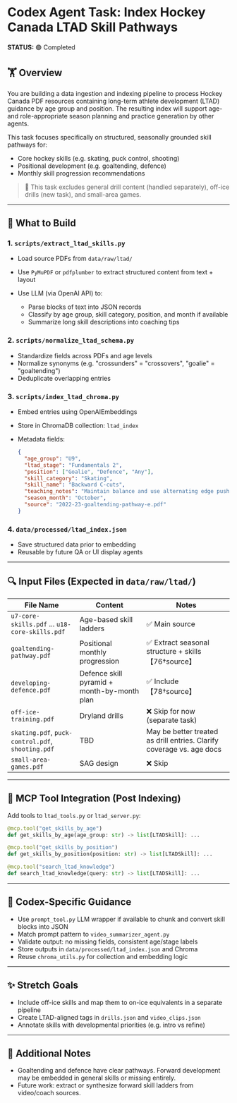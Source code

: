# Codex Agent Task: Index Hockey Canada LTAD Skill Pathways

**STATUS:** 🟢 Completed

## 🏋️ Overview

You are building a data ingestion and indexing pipeline to process Hockey Canada PDF resources containing long-term athlete development (LTAD) guidance by age group and position. The resulting index will support age- and role-appropriate season planning and practice generation by other agents.

This task focuses specifically on structured, seasonally grounded skill pathways for:

* Core hockey skills (e.g. skating, puck control, shooting)
* Positional development (e.g. goaltending, defence)
* Monthly skill progression recommendations

> 🚨 This task excludes general drill content (handled separately), off-ice drills (new task), and small-area games.

---

## 🔧 What to Build

### 1. `scripts/extract_ltad_skills.py`

* Load source PDFs from `data/raw/ltad/`
* Use `PyMuPDF` or `pdfplumber` to extract structured content from text + layout
* Use LLM (via OpenAI API) to:

  * Parse blocks of text into JSON records
  * Classify by age group, skill category, position, and month if available
  * Summarize long skill descriptions into coaching tips

### 2. `scripts/normalize_ltad_schema.py`

* Standardize fields across PDFs and age levels
* Normalize synonyms (e.g. "crossunders" = "crossovers", "goalie" = "goaltending")
* Deduplicate overlapping entries

### 3. `scripts/index_ltad_chroma.py`

* Embed entries using OpenAIEmbeddings
* Store in ChromaDB collection: `ltad_index`
* Metadata fields:

  ```json
  {
    "age_group": "U9",
    "ltad_stage": "Fundamentals 2",
    "position": ["Goalie", "Defence", "Any"],
    "skill_category": "Skating",
    "skill_name": "Backward C-cuts",
    "teaching_notes": "Maintain balance and use alternating edge pushes",
    "season_month": "October",
    "source": "2022-23-goaltending-pathway-e.pdf"
  }
  ```

### 4. `data/processed/ltad_index.json`

* Save structured data prior to embedding
* Reusable by future QA or UI display agents

---

## 🔍 Input Files (Expected in `data/raw/ltad/`)

| File Name                                         | Content                                     | Notes                                                                 |
| ------------------------------------------------- | ------------------------------------------- | --------------------------------------------------------------------- |
| `u7-core-skills.pdf` ... `u18-core-skills.pdf`    | Age-based skill ladders                     | ✅ Main source                                                         |
| `goaltending-pathway.pdf`                         | Positional monthly progression              | ✅ Extract seasonal structure + skills 【76†source】                     |
| `developing-defence.pdf`                          | Defence skill pyramid + month-by-month plan | ✅ Include 【78†source】                                                 |
| `off-ice-training.pdf`                            | Dryland drills                              | ❌ Skip for now (separate task)                                        |
| `skating.pdf`, `puck-control.pdf`, `shooting.pdf` | TBD                                         | May be better treated as drill entries. Clarify coverage vs. age docs |
| `small-area-games.pdf`                            | SAG design                                  | ❌ Skip                                                                |

---

## 🚀 MCP Tool Integration (Post Indexing)

Add tools to `ltad_tools.py` or `ltad_server.py`:

```python
@mcp.tool("get_skills_by_age")
def get_skills_by_age(age_group: str) -> list[LTADSkill]: ...

@mcp.tool("get_skills_by_position")
def get_skills_by_position(position: str) -> list[LTADSkill]: ...

@mcp.tool("search_ltad_knowledge")
def search_ltad_knowledge(query: str) -> list[LTADSkill]: ...
```

---

## 🚀 Codex-Specific Guidance

* Use `prompt_tool.py` LLM wrapper if available to chunk and convert skill blocks into JSON
* Match prompt pattern to `video_summarizer_agent.py`
* Validate output: no missing fields, consistent age/stage labels
* Store outputs in `data/processed/ltad_index.json` and Chroma
* Reuse `chroma_utils.py` for collection and embedding logic

---

## ✨ Stretch Goals

* Include off-ice skills and map them to on-ice equivalents in a separate pipeline
* Create LTAD-aligned tags in `drills.json` and `video_clips.json`
* Annotate skills with developmental priorities (e.g. intro vs refine)

---

## 🔎 Additional Notes

* Goaltending and defence have clear pathways. Forward development may be embedded in general skills or missing entirely.
* Future work: extract or synthesize forward skill ladders from video/coach sources.
